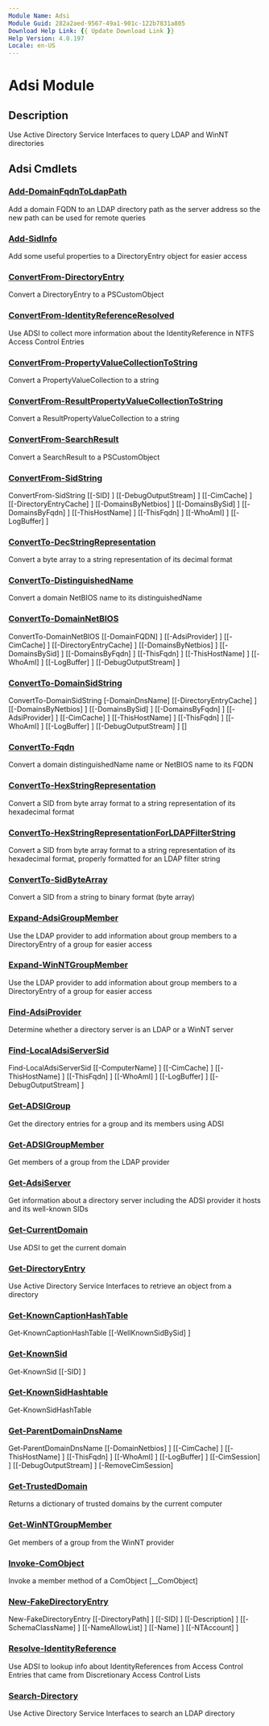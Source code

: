 ```yaml
---
Module Name: Adsi
Module Guid: 282a2aed-9567-49a1-901c-122b7831a805
Download Help Link: {{ Update Download Link }}
Help Version: 4.0.197
Locale: en-US
---
```


# Adsi Module
## Description
Use Active Directory Service Interfaces to query LDAP and WinNT directories

## Adsi Cmdlets
### [Add-DomainFqdnToLdapPath](docs/en-US/Add-DomainFqdnToLdapPath.md)
Add a domain FQDN to an LDAP directory path as the server address so the new path can be used for remote queries

### [Add-SidInfo](docs/en-US/Add-SidInfo.md)
Add some useful properties to a DirectoryEntry object for easier access

### [ConvertFrom-DirectoryEntry](docs/en-US/ConvertFrom-DirectoryEntry.md)
Convert a DirectoryEntry to a PSCustomObject

### [ConvertFrom-IdentityReferenceResolved](docs/en-US/ConvertFrom-IdentityReferenceResolved.md)
Use ADSI to collect more information about the IdentityReference in NTFS Access Control Entries

### [ConvertFrom-PropertyValueCollectionToString](docs/en-US/ConvertFrom-PropertyValueCollectionToString.md)
Convert a PropertyValueCollection to a string

### [ConvertFrom-ResultPropertyValueCollectionToString](docs/en-US/ConvertFrom-ResultPropertyValueCollectionToString.md)
Convert a ResultPropertyValueCollection to a string

### [ConvertFrom-SearchResult](docs/en-US/ConvertFrom-SearchResult.md)
Convert a SearchResult to a PSCustomObject

### [ConvertFrom-SidString](docs/en-US/ConvertFrom-SidString.md)

ConvertFrom-SidString [[-SID] <string>] [[-DebugOutputStream] <string>] [[-CimCache] <hashtable>] [[-DirectoryEntryCache] <hashtable>] [[-DomainsByNetbios] <hashtable>] [[-DomainsBySid] <hashtable>] [[-DomainsByFqdn] <hashtable>] [[-ThisHostName] <string>] [[-ThisFqdn] <string>] [[-WhoAmI] <string>] [[-LogBuffer] <hashtable>]


### [ConvertTo-DecStringRepresentation](docs/en-US/ConvertTo-DecStringRepresentation.md)
Convert a byte array to a string representation of its decimal format

### [ConvertTo-DistinguishedName](docs/en-US/ConvertTo-DistinguishedName.md)
Convert a domain NetBIOS name to its distinguishedName

### [ConvertTo-DomainNetBIOS](docs/en-US/ConvertTo-DomainNetBIOS.md)

ConvertTo-DomainNetBIOS [[-DomainFQDN] <string>] [[-AdsiProvider] <string>] [[-CimCache] <hashtable>] [[-DirectoryEntryCache] <hashtable>] [[-DomainsByNetbios] <hashtable>] [[-DomainsBySid] <hashtable>] [[-DomainsByFqdn] <hashtable>] [[-ThisFqdn] <string>] [[-ThisHostName] <string>] [[-WhoAmI] <string>] [[-LogBuffer] <hashtable>] [[-DebugOutputStream] <string>]


### [ConvertTo-DomainSidString](docs/en-US/ConvertTo-DomainSidString.md)

ConvertTo-DomainSidString [-DomainDnsName] <string> [[-DirectoryEntryCache] <hashtable>] [[-DomainsByNetbios] <hashtable>] [[-DomainsBySid] <hashtable>] [[-DomainsByFqdn] <hashtable>] [[-AdsiProvider] <string>] [[-CimCache] <hashtable>] [[-ThisHostName] <string>] [[-ThisFqdn] <string>] [[-WhoAmI] <string>] [[-LogBuffer] <hashtable>] [[-DebugOutputStream] <string>] [<CommonParameters>]


### [ConvertTo-Fqdn](docs/en-US/ConvertTo-Fqdn.md)
Convert a domain distinguishedName name or NetBIOS name to its FQDN

### [ConvertTo-HexStringRepresentation](docs/en-US/ConvertTo-HexStringRepresentation.md)
Convert a SID from byte array format to a string representation of its hexadecimal format

### [ConvertTo-HexStringRepresentationForLDAPFilterString](docs/en-US/ConvertTo-HexStringRepresentationForLDAPFilterString.md)
Convert a SID from byte array format to a string representation of its hexadecimal format, properly formatted for an LDAP filter string

### [ConvertTo-SidByteArray](docs/en-US/ConvertTo-SidByteArray.md)
Convert a SID from a string to binary format (byte array)

### [Expand-AdsiGroupMember](docs/en-US/Expand-AdsiGroupMember.md)
Use the LDAP provider to add information about group members to a DirectoryEntry of a group for easier access

### [Expand-WinNTGroupMember](docs/en-US/Expand-WinNTGroupMember.md)
Use the LDAP provider to add information about group members to a DirectoryEntry of a group for easier access

### [Find-AdsiProvider](docs/en-US/Find-AdsiProvider.md)
Determine whether a directory server is an LDAP or a WinNT server

### [Find-LocalAdsiServerSid](docs/en-US/Find-LocalAdsiServerSid.md)

Find-LocalAdsiServerSid [[-ComputerName] <string>] [[-CimCache] <hashtable>] [[-ThisHostName] <string>] [[-ThisFqdn] <string>] [[-WhoAmI] <string>] [[-LogBuffer] <hashtable>] [[-DebugOutputStream] <string>]


### [Get-ADSIGroup](docs/en-US/Get-ADSIGroup.md)
Get the directory entries for a group and its members using ADSI

### [Get-ADSIGroupMember](docs/en-US/Get-ADSIGroupMember.md)
Get members of a group from the LDAP provider

### [Get-AdsiServer](docs/en-US/Get-AdsiServer.md)
Get information about a directory server including the ADSI provider it hosts and its well-known SIDs

### [Get-CurrentDomain](docs/en-US/Get-CurrentDomain.md)
Use ADSI to get the current domain

### [Get-DirectoryEntry](docs/en-US/Get-DirectoryEntry.md)
Use Active Directory Service Interfaces to retrieve an object from a directory

### [Get-KnownCaptionHashTable](docs/en-US/Get-KnownCaptionHashTable.md)

Get-KnownCaptionHashTable [[-WellKnownSidBySid] <hashtable>]


### [Get-KnownSid](docs/en-US/Get-KnownSid.md)

Get-KnownSid [[-SID] <string>]


### [Get-KnownSidHashtable](docs/en-US/Get-KnownSidHashtable.md)

Get-KnownSidHashTable 


### [Get-ParentDomainDnsName](docs/en-US/Get-ParentDomainDnsName.md)

Get-ParentDomainDnsName [[-DomainNetbios] <string>] [[-CimCache] <hashtable>] [[-ThisHostName] <string>] [[-ThisFqdn] <string>] [[-WhoAmI] <string>] [[-LogBuffer] <hashtable>] [[-CimSession] <CimSession>] [[-DebugOutputStream] <string>] [-RemoveCimSession]


### [Get-TrustedDomain](docs/en-US/Get-TrustedDomain.md)
Returns a dictionary of trusted domains by the current computer

### [Get-WinNTGroupMember](docs/en-US/Get-WinNTGroupMember.md)
Get members of a group from the WinNT provider

### [Invoke-ComObject](docs/en-US/Invoke-ComObject.md)
Invoke a member method of a ComObject [__ComObject]

### [New-FakeDirectoryEntry](docs/en-US/New-FakeDirectoryEntry.md)

New-FakeDirectoryEntry [[-DirectoryPath] <string>] [[-SID] <string>] [[-Description] <string>] [[-SchemaClassName] <string>] [[-NameAllowList] <hashtable>] [[-Name] <string>] [[-NTAccount] <string>]


### [Resolve-IdentityReference](docs/en-US/Resolve-IdentityReference.md)
Use ADSI to lookup info about IdentityReferences from Access Control Entries that came from Discretionary Access Control Lists

### [Search-Directory](docs/en-US/Search-Directory.md)
Use Active Directory Service Interfaces to search an LDAP directory


